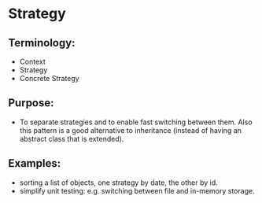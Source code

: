 # Strategy
## Terminology:

- Context
- Strategy
- Concrete Strategy

## Purpose:

- To separate strategies and to enable fast switching between them. Also this
pattern is a good alternative to inheritance 
(instead of having an abstract class that is extended).

## Examples:
- sorting a list of objects, one strategy by date, the other by id.
- simplify unit testing: e.g. switching between file and in-memory storage.